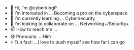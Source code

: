 - 👋 Hi, I’m @cyberkingP
- 👀 I’m interested in ... Becoming a pro on the cyberspace
- 🌱 I’m currently learning ... Cybersecurity
- 💞️ I’m looking to collaborate on ... Networking+/Security+
- 📫 How to reach me ...
- 😄 Pronouns: ...Him
- ⚡ Fun fact: ...i love to push myself see how far i can go

<!---
cyberkingP/cyberkingP is a ✨ special ✨ repository because its `README.md` (this file) appears on your GitHub profile.
You can click the Preview link to take a look at your changes.
--->
